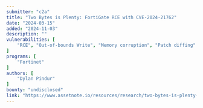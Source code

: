 ```yaml
---
submitter: "c2a"
title: "Two Bytes is Plenty: FortiGate RCE with CVE-2024-21762"
date: "2024-03-15"
added: "2024-11-03"
description: ""
vulnerabilities: [
    "RCE", "Out-of-bounds Write", "Memory corruption", "Patch diffing"
]
programs: [
    "Fortinet"
]
authors: [
    "Dylan Pindur"
]
bounty: "undisclosed"
link: "https://www.assetnote.io/resources/research/two-bytes-is-plenty-fortigate-rce-with-cve-2024-21762"
---
```




